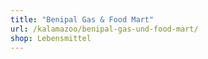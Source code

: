 ```yaml
---
title: "Benipal Gas & Food Mart"
url: /kalamazoo/benipal-gas-und-food-mart/
shop: Lebensmittel
---
```

